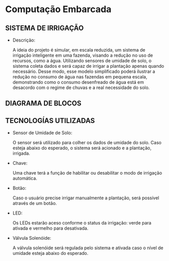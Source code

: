 # Computação Embarcada

## SISTEMA DE IRRIGAÇÃO

* Descrição:

	A ideia do projeto é simular, em escala reduzida, um sistema de irrigação inteligente em uma fazenda, visando a redução no uso de recursos, como a água. Utilizando sensores de umidade de solo, o sistema coleta dados e será capaz de irrigar a plantação apenas quando necessário.
	Desse modo, esse modelo simplificado poderá ilustrar a redução no consumo de água nas fazendas em pequena escala, demonstrando como o consumo desenfreado de água está em desacordo com o regime de chuvas e a real necessidade do solo.	

## DIAGRAMA DE BLOCOS

## TECNOLOGÍAS UTILIZADAS
 
* Sensor de Umidade de Solo:

	O sensor será utilizado para colher os dados de umidade do solo. Caso esteja abaixo do esperado, o sistema será acionado e a plantação, irrigada.

* Chave:

	Uma chave terá a função de habilitar ou desabilitar o modo de irrigação automática.

* Botão:

	Caso o usuário precise irrigar manualmente a plantação, será possível através de um botão.

* LED:

	Os LEDs estarão aceso conforme o status da irrigação: verde para ativada e vermelho para desativada.

* Válvula Solenóide:

	A válvula solenóide será regulada pelo sistema e ativada caso o nível de umidade esteja abaixo do esperado.
